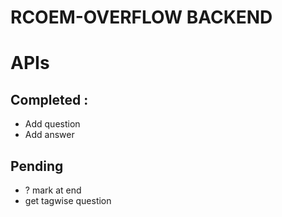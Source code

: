 # RCOEM-OVERFLOW BACKEND

# APIs 

## Completed :
- Add question
- Add answer

## Pending

- ? mark at end
- get tagwise question
